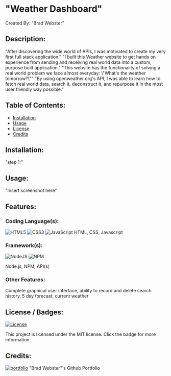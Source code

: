 # "Weather Dashboard" 
  Created By: "Brad Webster" 
  ## Description:
  "After discovering the wide world of APIs, I was motivated to create my very first full stack application."
  "I built this Weather website to get hands on experience from sending and receiving real world data into a custom, purpose built application."
  "This website has the functionality of solving a real world problem we face almost everyday: \\\"What's the weather tomorrow?\\\""
  "By using openweather.org's API, I was able to learn how to fetch real world data, search it, deconstruct it, and repurpose it in the most user friendly way possible."
  ## Table of Contents:
  * [Installation](#installation)
  * [Usage](#usage)
  * [License](#license)
  * [Credits](#credits)
  ## Installation: 
  "step 1:"
  ## Usage:
  "Insert screenshot here"
  ## Features:
  ### Coding Language(s): 
![HTML5](https://img.shields.io/badge/html5-%23E34F26.svg?style=for-the-badge&logo=html5&logoColor=white)
![CSS3](https://img.shields.io/badge/css3-%231572B6.svg?style=for-the-badge&logo=css3&logoColor=white)
![JavaScript](https://img.shields.io/badge/javascript-%23323330.svg?style=for-the-badge&logo=javascript&logoColor=%23F7DF1E) 
HTML, CSS, Javascript 
### Framework(s): 
![NodeJS](https://img.shields.io/badge/node.js-6DA55F?style=for-the-badge&logo=node.js&logoColor=white)
![NPM](https://img.shields.io/badge/NPM-%23CB3837.svg?style=for-the-badge&logo=npm&logoColor=white)
 
Node.js, NPM, API(s) 
### Other Features: 
Complete graphical user interface, ability to record and delete search history, 5 day forecast, current weather
  ## License / Badges:
[![License](https://img.shields.io/badge/License-MIT-blue.svg)](https://opensource.org/licenses/MIT) 
    
This project is licensed under the MIT license. Click the badge for more information.
  ## Credits:
[![portfolio](https://img.shields.io/badge/my_portfolio-000?style=for-the-badge&logo=ko-fi&logoColor=white)](https://github.com/bmw-dev0p)
"Brad Webster"'s Github Portfolio
  